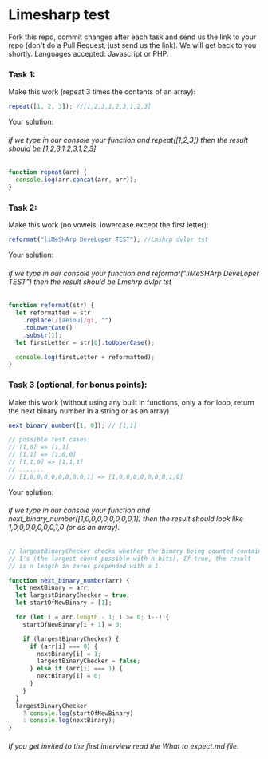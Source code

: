 # Limesharp test

Fork this repo, commit changes after each task and send us the link to your repo (don't do a Pull Request, just send us the link).
We will get back to you shortly.
Languages accepted: Javascript or PHP.

### Task 1:

Make this work (repeat 3 times the contents of an array):

```javascript
repeat([1, 2, 3]); //[1,2,3,1,2,3,1,2,3]
```

Your solution:

###### if we type in our console your function and repeat([1,2,3]) then the result should be [1,2,3,1,2,3,1,2,3]

```javascript
function repeat(arr) {
  console.log(arr.concat(arr, arr));
}
```

### Task 2:

Make this work (no vowels, lowercase except the first letter):

```javascript
reformat("liMeSHArp DeveLoper TEST"); //Lmshrp dvlpr tst
```

Your solution:

###### if we type in our console your function and reformat("liMeSHArp DeveLoper TEST") then the result should be Lmshrp dvlpr tst

```javascript
function reformat(str) {
  let reformatted = str
    .replace(/[aeiou]/gi, "")
    .toLowerCase()
    .substr(1);
  let firstLetter = str[0].toUpperCase();

  console.log(firstLetter + reformatted);
}
```

### Task 3 (optional, for bonus points):

Make this work (without using any built in functions, only a `for` loop, return the next binary number in a string or as an array)

```javascript
next_binary_number([1, 0]); // [1,1]

// possible test cases:
// [1,0] => [1,1]
// [1,1] => [1,0,0]
// [1,1,0] => [1,1,1]
// .......
// [1,0,0,0,0,0,0,0,0,1] => [1,0,0,0,0,0,0,0,1,0]
```

Your solution:

###### if we type in our console your function and next_binary_number([1,0,0,0,0,0,0,0,0,1]) then the result should look like 1,0,0,0,0,0,0,0,1,0 (or as an array).

```javascript
// largestBinaryChecker checks whether the binary being counted contains all
// 1's (the largest count possible with n bits). If true, the result
// is n length in zeros prepended with a 1.

function next_binary_number(arr) {
  let nextBinary = arr;
  let largestBinaryChecker = true;
  let startOfNewBinary = [1];

  for (let i = arr.length - 1; i >= 0; i--) {
    startOfNewBinary[i + 1] = 0;

    if (largestBinaryChecker) {
      if (arr[i] === 0) {
        nextBinary[i] = 1;
        largestBinaryChecker = false;
      } else if (arr[i] === 1) {
        nextBinary[i] = 0;
      }
    }
  }
  largestBinaryChecker
    ? console.log(startOfNewBinary)
    : console.log(nextBinary);
}
```

###### If you get invited to the first interview read the What to expect.md file.
